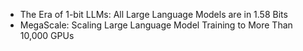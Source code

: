 - The Era of 1-bit LLMs: All Large Language Models are in 1.58 Bits
- MegaScale: Scaling Large Language Model Training to More Than 10,000 GPUs

